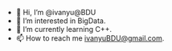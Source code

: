 - 👋 Hi, I’m @ivanyu@BDU
- 👀 I’m interested in BigData.
- 🌱 I’m currently learning C++.
- 📫 How to reach me ivanyuBDU@gmail.com.
